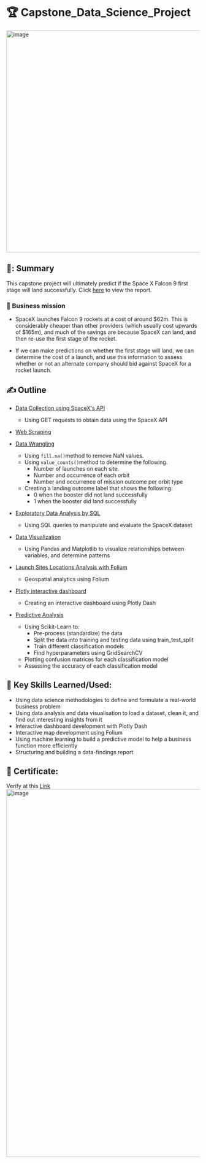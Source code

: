 # 🏆 Capstone_Data_Science_Project

<img width="579" alt="image" src="https://github.com/zeyadmageid/Capstone_Data_Science_Project/assets/52506246/7b486251-68e9-44bf-afef-8bfe029a6824">

## 📖: Summary
This capstone project will ultimately predict if the Space X Falcon 9 first stage will land successfully. Click [here](https://github.com/zeyadmageid/Capstone_Data_Science_Project/blob/main/report.pdf) to view the report.

### :dart: Business mission
-  SpaceX launches Falcon 9 rockets at a cost of around $62m. This is considerably cheaper than other providers (which usually cost upwards of $165m), and much of the savings are because SpaceX can land, and then re-use the first stage of the rocket.

-  If we can make predictions on whether the first stage will land, we can determine the cost of a launch, and use this information to assess whether or not an alternate company should bid against SpaceX for a rocket launch.

## ✍️ Outline
-  [Data Collection using SpaceX's API](https://github.com/zeyadmageid/Capstone_Data_Science_Project/blob/main/Lab_1_(_Data_Collection_Api_)_checkpoint.ipynb)
    - Using GET requests to obtain data using the SpaceX API
-  [Web Scraping](https://github.com/zeyadmageid/Capstone_Data_Science_Project/blob/main/2_Space_X_Web_scraping_Falcon_9_and_Falcon_Heavy_Launches_Records_from_Wikipedia.ipynb)
-  [Data Wrangling](https://github.com/zeyadmageid/Capstone_Data_Science_Project/blob/main/3_Space_X_Data_Wrangling_spacex.ipynb)
    - Using `fill.na()`method to remove NaN values.
    - Using `value_counts()`method to determine the following.
        - Number of launches on each site.
        - Number and occurrence of each orbit
        - Number and occurrence of mission outcome per orbit type
    - Creating a landing outcome label that shows the following:
        - 0 when the booster did not land successfully
        - 1 when the booster did land successfully
    
-  [Exploratory Data Analysis by SQL](https://github.com/zeyadmageid/Capstone_Data_Science_Project/blob/main/4_Space_X_EDA_Using_SQL.ipynb)
    - Using SQL queries to manipulate and evaluate the SpaceX dataset      
-  [Data Visualization](https://github.com/zeyadmageid/Capstone_Data_Science_Project/blob/main/5_Space_X_EDA_DataViz_Using_Pandas_and_Matplotlib_SpaceX.ipynb)
    - Using Pandas and Matplotlib to visualize relationships between variables, and determine patterns
-  [Launch Sites Locations Analysis with Folium](https://github.com/zeyadmageid/Capstone_Data_Science_Project/blob/main/6_Space_X_Launch_Sites_Locations_Analysis_with_Folium_Interactive_Visual_Analytics.ipy)
    -  Geospatial analytics using Folium

-  [Plotly interactive dashboard](https://github.com/zeyadmageid/Capstone_Data_Science_Project/blob/main/7.%20Build%20an%20Interactive%20Dashboard%20with%20Ploty%20Dash%20-%20spacex_dash_app.py)
    -  Creating an interactive dashboard using Plotly Dash

-  [Predictive Analysis](https://github.com/zeyadmageid/Capstone_Data_Science_Project/blob/main/8_SpaceX_Machine_Learning_Prediction.ipynb)
    - Using Scikit-Learn to:
        - Pre-process (standardize) the data
        - Split the data into training and testing data using train_test_split
        - Train different classification models
        - Find hyperparameters using GridSearchCV
    - Plotting confusion matrices for each classification model
    - Assessing the accuracy of each classification model
     
## :key: Key Skills Learned/Used:
-    Using data science methodologies to define and formulate a real-world business problem
-    Using data analysis and data visualisation to load a dataset, clean it, and find out interesting insights from it
-    Interactive dashboard development with Plotly Dash
-    Interactive map development using Folium
-    Using machine learning to build a predictive model to help a business function more efficiently
-    Structuring and building a data-findings report

## 🥇 Certificate:
Verify at this [Link](https://www.coursera.org/account/accomplishments/professional-cert/FY9YMA642SUX)
<img width="959" alt="image" src="https://github.com/zeyadmageid/Capstone_Data_Science_Project/assets/52506246/a8bd6523-84f9-412d-8de8-7bce98597ae8">
